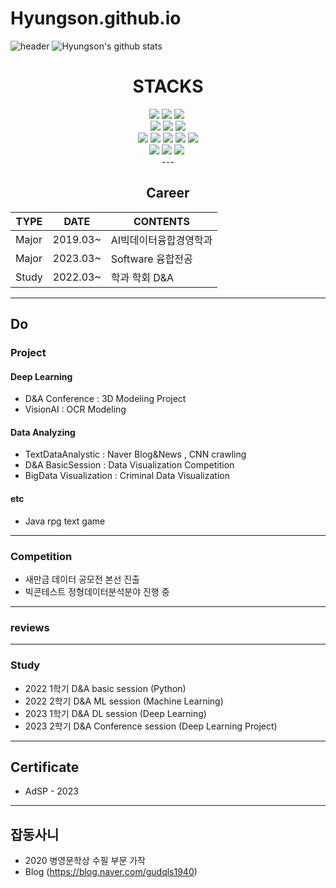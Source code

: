 # Hyungson.github.io
![header](https://capsule-render.vercel.app/api?type=shark&color=151515&height=300&section=header&text=WELCOME%&fontSize=90&fontAlignY=38&textBig=9f9f9f&fontColor=d6ace6&animation=twinkling&desc=Hyungson%20GitHub%&descAlignY=51&descAlign=62)
![Hyungson's github stats](https://github-readme-stats.vercel.app/api?username=Hyungson&show_icons=true)

<div align=center><h1> STACKS</h1></div>

<div align=center> 
 <img src="https://img.shields.io/badge/python-3776AB?style=for-the-badge&logo=python&logoColor=white">
 <img src="https://img.shields.io/badge/java-007396?style=for-the-badge&logo=java&logoColor=white">
 <img src="https://img.shields.io/badge/R-276DC3?style=flat-square&logo=R&logoColor=white"/></a>&nbsp
 <br>

 <img src="https://img.shields.io/badge/pytorch-EE4C2C?style=for-the-badge&logo=pytorch&logoColor=white">
 <img src="https://img.shields.io/badge/mysql-4479A1?style=for-the-badge&logo=mysql&logoColor=white"> 
 <img src="https://img.shields.io/badge/tensorflow-4479A1?style=for-the-badge&logo=tensorflow&logoColor=white"> 
 <br>

 <img src="https://img.shields.io/badge/html5-E34F26?style=for-the-badge&logo=html5&logoColor=white">
 <img src="https://img.shields.io/badge/selenium-43B02A?style=for-the-badge&logo=selenium&logoColor=white">
 <img src="https://img.shields.io/badge/javascript-F7DF1E?style=for-the-badge&logo=javascript&logoColor=black">
 <img src="https://img.shields.io/badge/css-1572B6?style=for-the-badge&logo=css3&logoColor=white">
 <img src="https://img.shields.io/badge/gradio-1572B6?style=for-the-badge&logo=gradio&logoColor=white">
 <br>
 
 <img src="https://img.shields.io/badge/linux-FCC624?style=for-the-badge&logo=linux&logoColor=black"> 
 <img src="https://img.shields.io/badge/macos-000000?style=for-the-badge&logo=macos&logoColor=black">
  <img src="https://img.shields.io/badge/Google Colab-F9AB00?style=flat-square&logo=Google Colab&logoColor=white"/></a>&nbsp 
 <br>
---

 ## Career

|TYPE|DATE|CONTENTS|
|------|---|---|
|Major|2019.03~|AI빅데이터융합경영학과|
|Major|2023.03~|Software 융합전공|
|Study|2022.03~|학과 학회 D&A|

---
<div align=left> 

## Do
### Project
#### Deep Learning
- D&A Conference : 3D Modeling Project
- VisionAI : OCR Modeling

#### Data Analyzing
- TextDataAnalystic : Naver Blog&News , CNN crawling
- D&A BasicSession : Data Visualization Competition
- BigData Visualization : Criminal Data Visualization
  
#### etc
- Java rpg text game

---

### Competition
- 새만금 데이터 공모전 본선 진출
- 빅콘테스트 정형데이터분석분야 진행 중

---

### reviews

---

### Study
- 2022 1학기 D&A basic session (Python)
- 2022 2학기 D&A ML session (Machine Learning)
- 2023 1학기 D&A DL session (Deep Learning)
- 2023 2학기 D&A Conference session (Deep Learning Project)
---

## Certificate
- AdSP - 2023
---

## 잡동사니
- 2020 병영문학상 수필 부문 가작
- Blog (https://blog.naver.com/gudqls1940)
